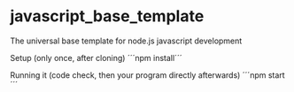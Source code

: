 # javascript_base_template
The universal base template for node.js javascript development

Setup (only once, after cloning)
´´´npm install´´´

Running it (code check, then your program directly afterwards)
´´´npm start´´´
